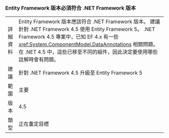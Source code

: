 ### <a name="entity-framework-version-must-match-the-net-framework-version"></a>Entity Framework 版本必須符合 .NET Framework 版本

|   |   |
|---|---|
|詳細資料|Entity Framework 版本應該符合 .NET Framework 版本。 建議針對 .NET Framework 4.5 使用 Entity Framework 5。 .NET Framework 4.5 專案中，已知 EF 4.x 有一些 <xref:System.ComponentModel.DataAnnotations> 相關問題。 在 .NET 4.5 中，這些已移至不同的組件，因此決定要使用哪些註解時會有問題。|
|建議|針對 .NET Framework 4.5 升級至 Entity Framework 5|
|範圍|主要|
|版本|4.5|
|類型|正在重定目標|

